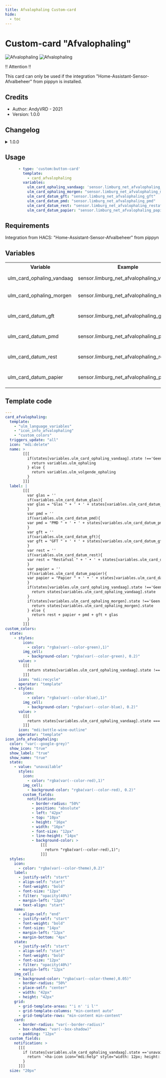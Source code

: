 ```yaml
---
title: Afvalophaling Custom-card
hide:
  - toc
---
```

<!-- markdownlint-disable MD046 -->

# Custom-card "Afvalophaling"

![Afvalophaling](../../assets/img/ulm_cards/custom_card_afvalophaling_2.png)
![Afvalophaling](../../assets/img/ulm_cards/custom_card_afvalophaling_1.png)

!! Attention !!

This card can only be used if the integration "Home-Assistant-Sensor-Afvalbeheer" from pippyn is installed.

## Credits

- Author: AndyVRD - 2021
- Version: 1.0.0

## Changelog

<details>
<summary>1.0.0</summary>
Initial release
</details>

## Usage

```yaml
      - type: 'custom:button-card'
        template:
          - card_afvalophaling
        variables:
          ulm_card_ophaling_vandaag: 'sensor.limburg_net_afvalophaling_vandaag'
          ulm_card_ophaling_morgen: "sensor.limburg_net_afvalophaling_morgen"
          ulm_card_datum_gft: "sensor.limburg_net_afvalophaling_gft"
          ulm_card_datum_pmd: "sensor.limburg_net_afvalophaling_pmd"
          ulm_card_datum_rest: "sensor.limburg_net_afvalophaling_restafval"
          ulm_card_datum_papier: "sensor.limburg_net_afvalophaling_papier"
```

## Requirements

Integration from HACS: "Home-Assistant-Sensor-Afvalbeheer" from pippyn

## Variables

<table>
<tr>
<th>Variable</th>
<th>Example</th>
<th>Required</th>
<th>Explanation</th>
</tr>
<tr>
<td>ulm_card_ophaling_vandaag</td>
<td>sensor.limburg_net_afvalophaling_vandaag</td>
<td>yes</td>
<td>Collection(s) for today</td>
</tr>
<tr>
<td>ulm_card_ophaling_morgen</td>
<td>sensor.limburg_net_afvalophaling_morgen</td>
<td>yes</td>
<td>Collection(s) for tomorrow</td>
</tr>
<tr>
<td>ulm_card_datum_gft</td>
<td>sensor.limburg_net_afvalophaling_gft</td>
<td>yes</td>
<td>GFT collection date</td>
</tr>
<tr>
<td>ulm_card_datum_pmd</td>
<td>sensor.limburg_net_afvalophaling_pmd</td>
<td>yes</td>
<td>PMD collection date</td>
</tr>
<tr>
<td>ulm_card_datum_rest</td>
<td>sensor.limburg_net_afvalophaling_rest</td>
<td>yes</td>
<td>Restafval collection date</td>
</tr>
<tr>
<td>ulm_card_datum_papier</td>
<td>sensor.limburg_net_afvalophaling_papier</td>
<td>yes</td>
<td>Papier collection date</td>
</tr>
</table>

## Template code

```yaml
---
card_afvalophaling:
  template:
    - "ulm_language_variables"
    - "icon_info_afvalophaling"
    - "custom_colors"
  triggers_update: "all"
  icon: "mdi:delete"
  name: >
        [[[
          if(states[variables.ulm_card_ophaling_vandaag].state !=='Geen' || states[variables.ulm_card_ophaling_morgen].state !=='Geen'){
            return variables.ulm_ophaling
          } else {
            return variables.ulm_volgende_ophaling
          }
        ]]]
  label: |
        [[[
          var glas = ''
          if(variables.ulm_card_datum_glas){
          var glas = "Glas " + ' • ' + states[variables.ulm_card_datum_glas].state + '<br>'
          }
          var pmd = ''
          if(variables.ulm_card_datum_pmd){
          var pmd = "PMD " + ' • ' + states[variables.ulm_card_datum_pmd].state + '<br>'
          }
          var gft = ''
          if(variables.ulm_card_datum_gft){
          var gft = "GFT " + ' • ' + states[variables.ulm_card_datum_gft].state + '<br>'
          }
          var rest = ''
          if(variables.ulm_card_datum_rest){
          var rest = "Restafval " + ' • ' + states[variables.ulm_card_datum_rest].state + '<br>'
          }
          var papier = ''
          if(variables.ulm_card_datum_papier){
          var papier = "Papier " + ' • ' + states[variables.ulm_card_datum_papier].state + '<br>'
          }
          if(states[variables.ulm_card_ophaling_vandaag].state !=='Geen'){
            return states[variables.ulm_card_ophaling_vandaag].state
          }
          if(states[variables.ulm_card_ophaling_morgen].state !=='Geen'){
            return states[variables.ulm_card_ophaling_morgen].state
          } else {
            return rest + papier + pmd + gft + glas
          }
        ]]]
custom_colors:
  state:
    - styles:
        icon:
          - color: "rgba(var(--color-green),1)"
        img_cell:
          - background-color: "rgba(var(--color-green), 0.2)"
      value: >
        [[[
          return states[variables.ulm_card_ophaling_vandaag].state !== "Geen" || states[variables.ulm_card_ophaling_morgen].state !== "Geen"
        ]]]
      icon: "mdi:recycle"
      operator: "template"
    - styles:
        icon:
          - color: "rgba(var(--color-blue),1)"
        img_cell:
          - background-color: "rgba(var(--color-blue), 0.2)"
      value: >
        [[[
          return states[variables.ulm_card_ophaling_vandaag].state === "glas" || states[variables.ulm_card_ophaling_morgen].state === "glas"
        ]]]
      icon: "mdi:bottle-wine-outline"
      operator: "template"
icon_info_afvalophaling:
  color: "var(--google-grey)"
  show_icon: "true"
  show_label: "true"
  show_name: "true"
  state:
    - value: "unavailable"
      styles:
        icon:
          - color: "rgba(var(--color-red),1)"
        img_cell:
          - background-color: "rgba(var(--color-red), 0.2)"
        custom_fields:
          notification:
            - border-radius: "50%"
            - position: "absolute"
            - left: "42px"
            - top: "10px"
            - height: "16px"
            - width: "16px"
            - font-size: "12px"
            - line-height: "14px"
            - background-color: >
                [[[
                  return "rgba(var(--color-red),1)";
                ]]]
  styles:
    icon:
      - color: "rgba(var(--color-theme),0.2)"
    label:
      - justify-self: "start"
      - align-self: "start"
      - font-weight: "bold"
      - font-size: "12px"
      - filter: "opacity(40%)"
      - margin-left: "12px"
      - text-align: "start"
    name:
      - align-self: "end"
      - justify-self: "start"
      - font-weight: "bold"
      - font-size: "14px"
      - margin-left: "12px"
      - margin-bottom: "4px"
    state:
      - justify-self: "start"
      - align-self: "start"
      - font-weight: "bold"
      - font-size: "12px"
      - filter: "opacity(40%)"
      - margin-left: "12px"
    img_cell:
      - background-color: "rgba(var(--color-theme),0.05)"
      - border-radius: "50%"
      - place-self: "center"
      - width: "42px"
      - height: "42px"
    grid:
      - grid-template-areas: "'i n' 'i l'"
      - grid-template-columns: "min-content auto"
      - grid-template-rows: "min-content min-content"
    card:
      - border-radius: "var(--border-radius)"
      - box-shadow: "var(--box-shadow)"
      - padding: "12px"
  custom_fields:
    notification: >
      [[[
        if (states[variables.ulm_card_ophaling_vandaag].state =='unavailable' || states[variables.ulm_card_ophaling_morgen].state =='unavailable'){
          return `<ha-icon icon="mdi:help" style="width: 12px; height: 12px; color: var(--primary-background-color);"></ha-icon>`
        }
      ]]]
  size: "20px"
```
